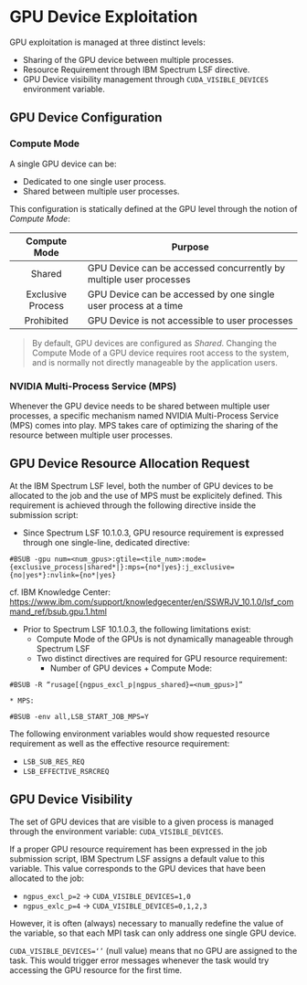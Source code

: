 # GPU Device Exploitation

GPU exploitation is managed at three distinct levels:
* Sharing of the GPU device between multiple processes.
*	Resource Requirement through IBM Spectrum LSF directive.
* GPU Device visibility management through `CUDA_VISIBLE_DEVICES` environment variable.

## GPU Device Configuration

### Compute Mode

A single GPU device can be:
* Dedicated to one single user process.
* Shared between multiple user processes.

This configuration is statically defined at the GPU level through the notion of *Compute Mode*:

| Compute Mode      | Purpose
|:-----------------:|-------
| Shared            | GPU Device can be accessed concurrently by multiple user processes
| Exclusive Process | GPU Device can be accessed by one single user process at a time
| Prohibited        | GPU Device is not accessible to user processes

> By default, GPU devices are configured as *Shared*.
Changing the Compute Mode of a GPU device requires root access to the system, and is normally not directly manageable by the application users.

### NVIDIA Multi-Process Service (MPS)

Whenever the GPU device needs to be shared between multiple user processes, a specific mechanism named NVIDIA Multi-Process Service (MPS) comes into play.
MPS takes care of optimizing the sharing of the resource between multiple user processes.

## GPU Device Resource Allocation Request

At the IBM Spectrum LSF level, both the number of GPU devices to be allocated to the job and the use of MPS must be explicitely defined.
This requirement is achieved through the following directive inside the submission script:

* Since Spectrum LSF 10.1.0.3, GPU resource requirement is expressed through one single-line, dedicated directive:
```
#BSUB -gpu num=<num_gpus>:gtile=<tile_num>:mode={exclusive_process|shared*|}:mps={no*|yes}:j_exclusive={no|yes*}:nvlink={no*|yes}
```
cf. IBM Knowledge Center:
https://www.ibm.com/support/knowledgecenter/en/SSWRJV_10.1.0/lsf_command_ref/bsub.gpu.1.html

* Prior to Spectrum LSF 10.1.0.3, the following limitations exist:
  * Compute Mode of the GPUs is not dynamically manageable through Spectrum LSF
  * Two distinct directives are required for GPU resource requirement:
    * Number of GPU devices + Compute Mode:
```
#BSUB -R “rusage[{ngpus_excl_p|ngpus_shared}=<num_gpus>]”
```
    * MPS:
```
#BSUB -env all,LSB_START_JOB_MPS=Y
```

>
The following environment variables would show requested resource requirement as well as the effective resource requirement:
* `LSB_SUB_RES_REQ`
* `LSB_EFFECTIVE_RSRCREQ`

## GPU Device Visibility

The set of GPU devices that are visible to a given process is managed through the environment variable: `CUDA_VISIBLE_DEVICES`.

If a proper GPU resource requirement has been expressed in the job submission script, IBM Spectrum LSF assigns a default value to this variable. This value corresponds to the GPU devices that have been allocated to the job:
* `ngpus_excl_p=2` -> `CUDA_VISIBLE_DEVICES=1,0`
* `ngpus_exlc_p=4` -> `CUDA_VISIBLE_DEVICES=0,1,2,3`

However, it is often (always) necessary to manually redefine the value of the variable, so that each MPI task can only address one single GPU device.

>
`CUDA_VISIBLE_DEVICES=‘’` (null value) means that no GPU are assigned to the task.
This would trigger error messages whenever the task would try accessing the GPU resource for the first time.
